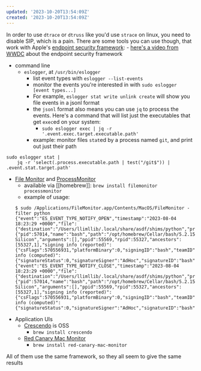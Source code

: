 ```yaml
---
updated: '2023-10-20T13:54:09Z'
created: '2023-10-20T13:54:09Z'
---
```

In order to use `dtrace` or `dtruss` like you'd use `strace` on linux, you need to disable SIP, which is a pain. There are some tools you can use though, that work with Apple's [endpoint security framework](https://developer.apple.com/documentation/endpointsecurity):
	- [here's a video from WWDC](https://developer.apple.com/videos/play/wwdc2022/110345/) about the endpoint security framework

- command line
	- `eslogger`, at `/usr/bin/eslogger`
		- list event types with `eslogger --list-events`
		- monitor the events you're interested in with `sudo eslogger [event types...]`
		- For example, `eslogger stat write unlink create` will show you file events in a jsonl format
		- the `jsonl` format also means you can use `jq` to process the events. Here's a command that will list just the executables that get `exec`ed on your system:
			- `sudo eslogger exec | jq -r '.event.exec.target.executable.path'`
		- example: monitor files `stat`ed by a process named `git`, and print out just their path
```
sudo eslogger stat |
    jq -r 'select(.process.executable.path | test("/git$")) | .event.stat.target.path'
```
- [File Monitor](https://objective-see.org/products/utilities.html#FileMonitor) and [ProcessMonitor](https://objective-see.org/products/utilities.html#ProcessMonitor)
	- available via [[homebrew]]: `brew install filemonitor processmonitor`
	- example of usage:
	```
	$ sudo /Applications/FileMonitor.app/Contents/MacOS/FileMonitor -filter python
	{"event":"ES_EVENT_TYPE_NOTIFY_OPEN","timestamp":"2023-08-04 18:23:29 +0000","file":{"destination":"/Users/llimllib/.local/share/asdf/shims/python","process":{"pid":57014,"name":"bash","path":"/opt/homebrew/Cellar/bash/5.2.15/bin/bash","uid":501,"architecture":"Apple Silicon","arguments":[],"ppid":55569,"rpid":55327,"ancestors":[55327,1],"signing info (reported)":{"csFlags":570556931,"platformBinary":0,"signingID":"bash","teamID":"","cdHash":"A93C88D2F2D788FA7490533631214F21D6ED7BD1"},"signing info (computed)":{"signatureStatus":0,"signatureSigner":"AdHoc","signatureID":"bash"}}}}
	{"event":"ES_EVENT_TYPE_NOTIFY_CLOSE","timestamp":"2023-08-04 18:23:29 +0000","file":{"destination":"/Users/llimllib/.local/share/asdf/shims/python","process":{"pid":57014,"name":"bash","path":"/opt/homebrew/Cellar/bash/5.2.15/bin/bash","uid":501,"architecture":"Apple Silicon","arguments":[],"ppid":55569,"rpid":55327,"ancestors":[55327,1],"signing info (reported)":{"csFlags":570556931,"platformBinary":0,"signingID":"bash","teamID":"","cdHash":"A93C88D2F2D788FA7490533631214F21D6ED7BD1"},"signing info (computed)":{"signatureStatus":0,"signatureSigner":"AdHoc","signatureID":"bash"}}}}
	```
- Application UIs
	- [Crescendo](https://github.com/SuprHackerSteve/Crescendo) is OSS
		- `brew install crescendo`
	- [Red Canary Mac Monitor](https://redcanary.com/mac-threat-analysis-tool/)
		- `brew install red-canary-mac-monitor`

All of them use the same framework, so they all seem to give the same results